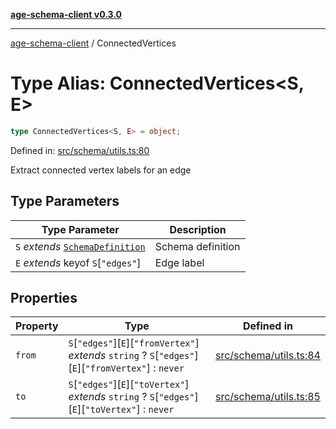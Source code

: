 [**age-schema-client v0.3.0**](../index.md)

***

[age-schema-client](/ageSchemaClient/api-generated/index.md) / ConnectedVertices

# Type Alias: ConnectedVertices\<S, E\>

```ts
type ConnectedVertices<S, E> = object;
```

Defined in: [src/schema/utils.ts:80](https://github.com/standardbeagle/ageSchemaClient/blob/main/src/schema/utils.ts#L80)

Extract connected vertex labels for an edge

## Type Parameters

| Type Parameter | Description |
| ------ | ------ |
| `S` *extends* [`SchemaDefinition`](/ageSchemaClient/api-generated/interfaces/SchemaDefinition.md) | Schema definition |
| `E` *extends* keyof `S`\[`"edges"`\] | Edge label |

## Properties

| Property | Type | Defined in |
| ------ | ------ | ------ |
| <a id="from"></a> `from` | `S`\[`"edges"`\]\[`E`\]\[`"fromVertex"`\] *extends* `string` ? `S`\[`"edges"`\]\[`E`\]\[`"fromVertex"`\] : `never` | [src/schema/utils.ts:84](https://github.com/standardbeagle/ageSchemaClient/blob/main/src/schema/utils.ts#L84) |
| <a id="to"></a> `to` | `S`\[`"edges"`\]\[`E`\]\[`"toVertex"`\] *extends* `string` ? `S`\[`"edges"`\]\[`E`\]\[`"toVertex"`\] : `never` | [src/schema/utils.ts:85](https://github.com/standardbeagle/ageSchemaClient/blob/main/src/schema/utils.ts#L85) |
